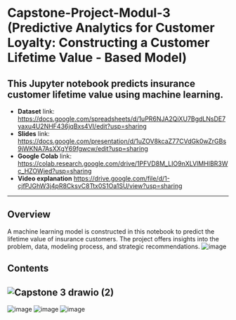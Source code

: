 # Capstone-Project-Modul-3 (Predictive Analytics for Customer Loyalty: Constructing a Customer Lifetime Value - Based Model)
This Jupyter notebook predicts insurance customer lifetime value using machine learning.
-----
- **Dataset** link: https://docs.google.com/spreadsheets/d/1uPR6NJA2QiXU7BgdLNsDE7yaxu4U2NHF436jqBxs4VI/edit?usp=sharing
- **Slides** link: https://docs.google.com/presentation/d/1uZOV8kcaZ77CVdGk0wZrGBs9jWKNA7AsXXgY69fgwcw/edit?usp=sharing
- **Google Colab** link: https://colab.research.google.com/drive/1PFVD8M_LIO9nXLVlMHIBR3Wc_HZOWjed?usp=sharing
- **Video explanation** https://drive.google.com/file/d/1-cjfPJGhW3j4pR8CksvC8Ttx0S1Oa1SU/view?usp=sharing
-----
## Overview
A machine learning model is constructed in this notebook to predict the lifetime value of insurance customers. The project offers insights into the problem, data, modeling process, and strategic recommendations.
![image](https://github.com/user-attachments/assets/ede96482-d342-4e64-a36c-ed22ce37394b)



## Contents
![Capstone 3 drawio (2)](https://github.com/user-attachments/assets/90fc6713-6d09-4513-999c-884e5399c9d5)
-----
![image](https://github.com/user-attachments/assets/0ea03237-43bf-4e08-ada6-2fc3586fff97)
![image](https://github.com/user-attachments/assets/95623f32-4f6f-45c0-b5e6-d695c7a36f3d)
![image](https://github.com/user-attachments/assets/3083de32-caf4-49e3-906c-92e7747094c7)









